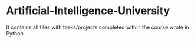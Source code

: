 # Artificial-Intelligence-University

It contains all files with tasks/projects completed within the course wrote in Python.

